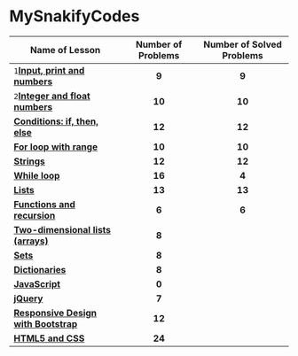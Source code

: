 # MySnakifyCodes

| Name of Lesson | Number of Problems | Number of Solved Problems |
| -------------- | :---: | :---: |
| `1`[**Input, print and numbers**](https://snakify.org/en/lessons/print_input_numbers/) | **9** | **9** |
| `2`[**Integer and float numbers**](https://snakify.org/en/lessons/integer_float_numbers/) | **10** | **10** |
| [**Conditions: if, then, else**](https://snakify.org/en/lessons/if_then_else_conditions/) | **12** | **12** |
| [**For loop with range**](https://snakify.org/en/lessons/for_loop_range/) | **10** | **10** |
| [**Strings**](https://snakify.org/en/lessons/strings_str/) | **12** | **12** |
| [**While loop**](https://snakify.org/en/lessons/while_loop/) | **16** | **4** |
| [**Lists**](https://snakify.org/en/lessons/lists/) | **13** | **13** |
| [**Functions and recursion**](https://snakify.org/en/lessons/functions/) | **6** | **6** |
| [**Two-dimensional lists (arrays)**](https://snakify.org/en/lessons/two_dimensional_lists_arrays/) | **8** |  |
| [**Sets**](https://snakify.org/en/lessons/sets/) | **8** |  |
| [**Dictionaries**](https://snakify.org/en/lessons/dictionaries_dicts/) | **8** |  |
| [**JavaScript**](https://snakify.org/en/lessons/javascript_js/) | **0** |  |
| [**jQuery**](https://snakify.org/en/lessons/jquery/) | **7** |  |
| [**Responsive Design with Bootstrap**](https://snakify.org/en/lessons/bootstrap/) | **12** |  |
| [**HTML5 and CSS**](https://snakify.org/en/lessons/html5-and-css/) | **24** |  |